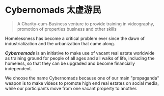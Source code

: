 # Cybernomads 太虚游民

> A Charity-cum-Business venture to provide training in videography, promotion of properties business and other skills

Homelessness has become a critical problem ever since the dawn of industrialization and the urbanization that came along.

**_Cybernomads_** is an initiative to make use of vacant real estate worldwide as training ground for people of all ages and all walks of life, including the homeless, so that they can be upgraded and become financially independent.

We choose the name Cybernomads because one of our main "propaganda" weapon is to make videos to promote high end real estates on social media, while our participants move from one vacant property to another.
